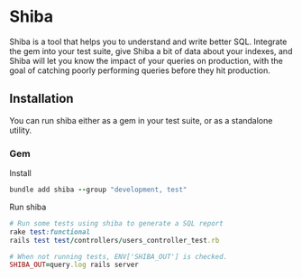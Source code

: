 # Shiba

Shiba is a tool that helps you to understand and write better SQL.  Integrate
the gem into your test suite, give Shiba a bit of data about your indexes, and Shiba
will let you know the impact of your queries on production, with the goal of catching
poorly performing queries before they hit production.

## Installation

You can run shiba either as a gem in your test suite, or as a standalone utility.

### Gem

Install

```ruby
bundle add shiba --group "development, test"
```

Run shiba

```ruby
# Run some tests using shiba to generate a SQL report
rake test:functional
rails test test/controllers/users_controller_test.rb

# When not running tests, ENV['SHIBA_OUT'] is checked.
SHIBA_OUT=query.log rails server
```
